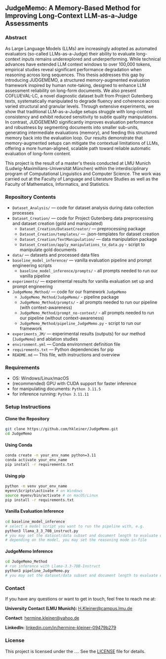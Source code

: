 ## JudgeMemo: A Memory-Based Method for Improving Long-Context LLM-as-a-Judge Assessments

### Abstract
As Large Language Models (LLMs) are increasingly adopted as automated evaluators (so-called LLMs-as-a-Judge) their ability to evaluate long-context inputs remains underexplored and underperforming. While technical advances have extended LLM context windows to over 100,000
tokens, empirical studies reveal significant performance degradation when reasoning across long
sequences. This thesis addresses this gap by introducing JUDGEMEMO, a structured memory-augmented evaluation framework inspired by human note-taking, designed to enhance LLM assessment reliability on long-form documents. We also present COFLUEVAL-LC, a novel diagnostic dataset built from Project Gutenberg texts, systematically manipulated to degrade fluency and
coherence across varied structural and granular levels. Through extensive experiments, we show
that traditional LLM-as-a-Judge setups struggle with long-context consistency and exhibit reduced
sensitivity to subtle quality manipulations. In contrast, JUDGEMEMO significantly improves evaluation performance and robustness by segmenting documents into smaller sub-units, generating
intermediate evaluations (memory), and feeding this structured memory back into the evaluation
loop. Our results demonstrate that memory-augmented setups can mitigate the contextual limitations of LLMs, offering a more human-aligned, scalable path toward reliable automatic evaluation
of long-form content.

This project is the result of a master's thesis conducted at LMU Munich (Ludwig-Maximilians-Universität München) within the interdisciplinary program of Computational Linguistics and Computer Science. The work was carried out at the Faculty of Language and Literature Studies as well as the Faculty of Mathematics, Informatics, and Statistics.

### Repository Contents
- `Dataset_Analysis/` — code for dataset analysis during data collection processes
- `Dataset_Creation/` — code for Project Gutenberg data preprocessing and dataset creation (gold and manipulated)
  - `Dataset_Creation/DatasetCreator/` — preprocessing package
  - `Dataset_Creation/templates/` — .json-templates for dataset creation
  - `Dataset_Creation/TextManipulation/` — data manipulation package
  - `Dataset_Creation/apply_manipulations_to_data.py` - script to manipulate gold documents
- `data/` — datasets and processed data files
- `baseline_model_inference/` — vanilla evaluation pipeline and prompt engineering scripts
  - `baseline_model_inference/prompts/` - all prompts needed to run our vanilla pipeline
- `experiments/` — experimental results for vanilla evaluation set up and prompt engineering
- `JudgeMemo_Method/` — code for our framework `JudgeMemo`
  - `JudgeMemo_Method/JudgeMemo/` - pipeline package
  - `JudgeMemo_Method/prompts/` - all prompts needed to run our pipeline (with context-awareness)
  - `JudgeMemo_Method/prompt_no-context/` - all prompts needed to run our pipeline (without context-awareness)
  - `JudgeMemo_Method/pipeline_JudgeMemo.py` - script to run our framework
- `experiments_JM/` — experimental results (outputs) for our method (`JudgeMemo`) and ablation studies
- `environment.yml` — Conda environment definition file  
- `requirements.txt` — Python dependencies for pip  
- `README.md` — This file, with instructions and overview  

### Requirements
- OS: Windows/Linux/macOS
- (recommended) GPU with CUDA support for faster inference
- for manipulating documents: `Python 3.11.5`
- for inference running: `Python 3.11.11`

### Setup Instructions
#### Clone the Repository
```bash
git clone https://github.com/hkleiner/JudgeMemo.git
cd JudgeMemo
```

#### Using Conda
```bash
conda create -n your_env_name python=3.11
conda activate your_env_name
pip install -r requirements.txt
```
#### Using pip
```bash
python -m venv your_env_name
myenv\Scripts\activate # on Windows
source myenv/bin/activate # on macOS/Linux
pip install -r requirements.txt
```

#### Vanilla Evaluation Inference
```bash
cd baseline_model_inference
# select a model script you want to run the pipeline with, e.g.
python3 llama_3_3_70B_instruct.py
# you may set the dataset/data subset and document length to evaluate on in-file
# depending on the model, you may set the reasoning mode in-file
```

#### JudgeMemo Inference
```bash
cd JudgeMemo_Method
# run inference with Llama-3.3-70B-Instruct
python3 pipeline_JudgeMemo.py
# you may set the dataset/data subset and document length to evaluate on in-file
```

### Contact
If you have any questions or want to get in touch, feel free to reach me at:

**University Contact (LMU Munich):** [H.Kleiner@campus.lmu.de](mailto:H.Kleiner@campus.lmu.de)

**Contact**: [hermine.kleiner@yahoo.de](mailto:hermine.kleiner@yahoo.de)

**LinkedIn:** [linkedin.com/in/hermine-kleiner-09479b279](https://www.linkedin.com/in/hermine-kleiner-09479b279/)  

### License
This project is licensed under the .... See the [LICENSE](./LICENSE) file for details.